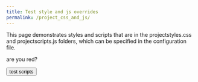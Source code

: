 ```yaml
---
title: Test style and js overrides
permalink: /project_css_and_js/
---
```


This page demonstrates styles and scripts that are in the projectstyles.css and projectscripts.js folders, which can be specified in the configuration file. 

<p class="test">are you red?</p>

<button id="scriptTest">test scripts</button>